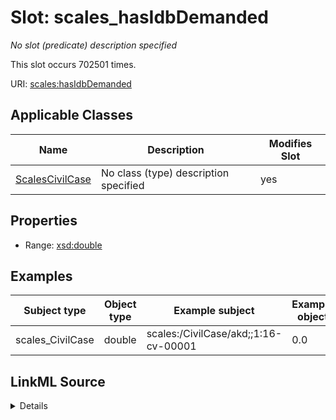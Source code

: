 

# Slot: scales_hasIdbDemanded


_No slot (predicate) description specified_






This slot occurs 702501 times.


URI: [scales:hasIdbDemanded](http://schemas.scales-okn.org/rdf/scales#hasIdbDemanded)



<!-- no inheritance hierarchy -->





## Applicable Classes

| Name | Description | Modifies Slot |
| --- | --- | --- |
| [ScalesCivilCase](../classes/ScalesCivilCase.md) | No class (type) description specified |  yes  |







## Properties

* Range: [xsd:double](http://www.w3.org/2001/XMLSchema#double)






## Examples

| Subject type | Object type | Example subject | Example object | Occurrences |
| --- | --- | --- | --- | --- |
| scales_CivilCase | double | scales:/CivilCase/akd;;1:16-cv-00001 | 0.0 | 702501 |




## LinkML Source

<details>

```yaml
name: scales_hasIdbDemanded
annotations:
  count:
    tag: count
    value: 702501
description: No slot (predicate) description specified
examples:
- object:
    example_object: '0.0'
    example_object_type: double
    example_predicate: scales:hasIdbDemanded
    example_subject: scales:/CivilCase/akd;;1:16-cv-00001
    example_subject_type: scales_CivilCase
from_schema: scales-kg
rank: 1000
slot_uri: scales:hasIdbDemanded
alias: scales_hasIdbDemanded
domain_of:
- scales_CivilCase
range: double

```
</details>